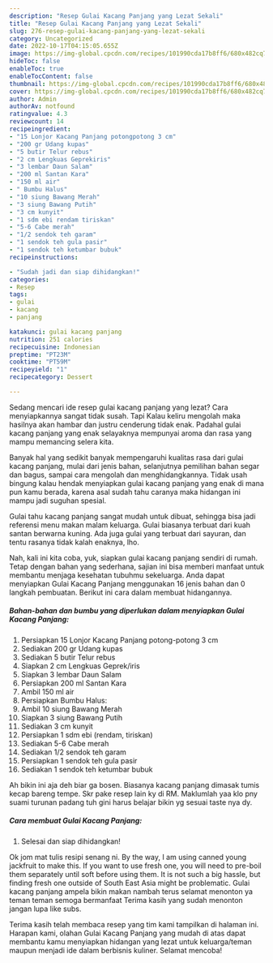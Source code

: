 ```yaml
---
description: "Resep Gulai Kacang Panjang yang Lezat Sekali"
title: "Resep Gulai Kacang Panjang yang Lezat Sekali"
slug: 276-resep-gulai-kacang-panjang-yang-lezat-sekali
category: Uncategorized
date: 2022-10-17T04:15:05.655Z
image: https://img-global.cpcdn.com/recipes/101990cda17b8ff6/680x482cq70/gulai-kacang-panjang-foto-resep-utama.jpg
hideToc: false
enableToc: true
enableTocContent: false
thumbnail: https://img-global.cpcdn.com/recipes/101990cda17b8ff6/680x482cq70/gulai-kacang-panjang-foto-resep-utama.jpg
cover: https://img-global.cpcdn.com/recipes/101990cda17b8ff6/680x482cq70/gulai-kacang-panjang-foto-resep-utama.jpg
author: Admin
authorAv: notfound
ratingvalue: 4.3
reviewcount: 14
recipeingredient:
- "15 Lonjor Kacang Panjang potongpotong 3 cm"
- "200 gr Udang kupas"
- "5 butir Telur rebus"
- "2 cm Lengkuas Geprekiris"
- "3 lembar Daun Salam"
- "200 ml Santan Kara"
- "150 ml air"
- " Bumbu Halus"
- "10 siung Bawang Merah"
- "3 siung Bawang Putih"
- "3 cm kunyit"
- "1 sdm ebi rendam tiriskan"
- "5-6 Cabe merah"
- "1/2 sendok teh garam"
- "1 sendok teh gula pasir"
- "1 sendok teh ketumbar bubuk"
recipeinstructions:

- "Sudah jadi dan siap dihidangkan!"
categories:
- Resep
tags:
- gulai
- kacang
- panjang

katakunci: gulai kacang panjang 
nutrition: 251 calories
recipecuisine: Indonesian
preptime: "PT23M"
cooktime: "PT59M"
recipeyield: "1"
recipecategory: Dessert

---
```



Sedang mencari ide resep gulai kacang panjang yang lezat? Cara menyiapkannya sangat tidak susah. Tapi Kalau keliru mengolah maka hasilnya akan hambar dan justru cenderung tidak enak. Padahal gulai kacang panjang yang enak selayaknya mempunyai aroma dan rasa yang mampu memancing selera kita.


Banyak hal yang sedikit banyak mempengaruhi kualitas rasa dari gulai kacang panjang, mulai dari jenis bahan, selanjutnya pemilihan bahan segar dan bagus, sampai cara mengolah dan menghidangkannya. Tidak usah bingung kalau hendak menyiapkan gulai kacang panjang yang enak di mana pun kamu berada, karena asal sudah tahu caranya maka hidangan ini mampu jadi suguhan spesial.

Gulai tahu kacang panjang sangat mudah untuk dibuat, sehingga bisa jadi referensi menu makan malam keluarga. Gulai biasanya terbuat dari kuah santan berwarna kuning. Ada juga gulai yang terbuat dari sayuran, dan tentu rasanya tidak kalah enaknya, lho.


Nah, kali ini kita coba, yuk, siapkan gulai kacang panjang sendiri di rumah. Tetap dengan bahan yang sederhana, sajian ini bisa memberi manfaat untuk membantu menjaga kesehatan tubuhmu sekeluarga. Anda dapat menyiapkan Gulai Kacang Panjang menggunakan 16 jenis bahan dan 0 langkah pembuatan. Berikut ini cara dalam membuat hidangannya.

<!--inarticleads1-->

##### Bahan-bahan dan bumbu yang diperlukan dalam menyiapkan Gulai Kacang Panjang:

1. Persiapkan 15 Lonjor Kacang Panjang potong-potong 3 cm
1. Sediakan 200 gr Udang kupas
1. Sediakan 5 butir Telur rebus
1. Siapkan 2 cm Lengkuas Geprek/iris
1. Siapkan 3 lembar Daun Salam
1. Persiapkan 200 ml Santan Kara
1. Ambil 150 ml air
1. Persiapkan  Bumbu Halus:
1. Ambil 10 siung Bawang Merah
1. Siapkan 3 siung Bawang Putih
1. Sediakan 3 cm kunyit
1. Persiapkan 1 sdm ebi (rendam, tiriskan)
1. Sediakan 5-6 Cabe merah
1. Sediakan 1/2 sendok teh garam
1. Persiapkan 1 sendok teh gula pasir
1. Sediakan 1 sendok teh ketumbar bubuk


Ah bikin ini aja deh biar ga bosen. Biasanya kacang panjang dimasak tumis kecap bareng tempe. Skr pake resep lain ky di RM. Maklumlah yaa klo pny suami turunan padang tuh gini harus belajar bikin yg sesuai taste nya dy. 

<!--inarticleads2-->

##### Cara membuat Gulai Kacang Panjang:


1. Selesai dan siap dihidangkan!

Ok jom mat tulis resipi senang ni. By the way, I am using canned young jackfruit to make this. If you want to use fresh one, you will need to pre-boil them separately until soft before using them. It is not such a big hassle, but finding fresh one outside of South East Asia might be problematic. Gulai kacang panjang ampela bikin makan nambah terus selamat menonton ya teman teman semoga bermanfaat Terima kasih yang sudah menonton jangan lupa like subs. 

Terima kasih telah membaca resep yang tim kami tampilkan di halaman ini. Harapan kami, olahan Gulai Kacang Panjang yang mudah di atas dapat membantu kamu menyiapkan hidangan yang lezat untuk keluarga/teman maupun menjadi ide dalam berbisnis kuliner. Selamat mencoba!
